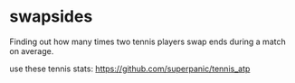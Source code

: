 # swapsides
Finding out how many times two tennis players swap ends during a match on average.

use these tennis stats:
https://github.com/superpanic/tennis_atp
